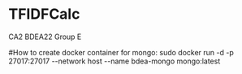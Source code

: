# TFIDFCalc
CA2 BDEA22 Group E


#How to create docker container for mongo: 
sudo docker run -d -p 27017:27017 --network host --name bdea-mongo mongo:latest
